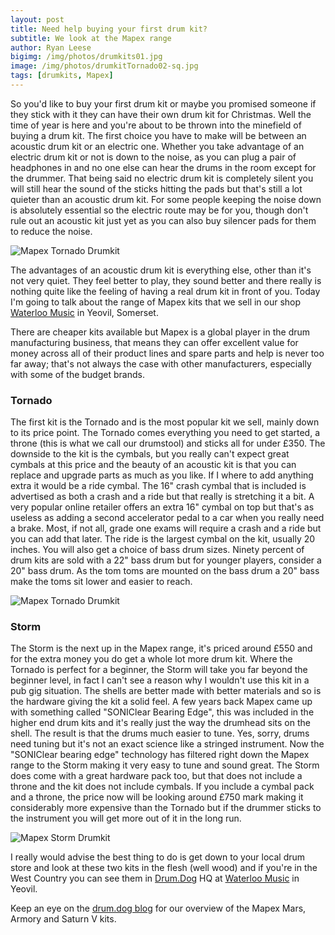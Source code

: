 ```yaml
---
layout: post
title: Need help buying your first drum kit?
subtitle: We look at the Mapex range
author: Ryan Leese
bigimg: /img/photos/drumkits01.jpg
image: /img/photos/drumkitTornado02-sq.jpg
tags: [drumkits, Mapex]
---
```


So you'd like to buy your first drum kit or maybe you promised someone if they stick with it they can have their own drum kit for Christmas. Well the time of year is here and you're about to be thrown into the minefield of buying a drum kit. The first choice you have to make will be between an acoustic drum kit or an electric one. Whether you take advantage of an electric drum kit or not is down to the noise, as you can plug a pair of headphones in and no one else can hear the drums in the room except for the drummer. That being said no electric drum kit is completely silent you will still hear the sound of the sticks hitting the pads but that's still a lot quieter than an acoustic drum kit. For some people keeping the noise down is absolutely essential so the electric route may be for you, though don't rule out an acoustic kit just yet as you can also buy silencer pads for them to reduce the noise. 

![Mapex Tornado Drumkit](https://cdn.drum.dog/img/posts/drumkitTornado01.jpg)

The advantages of an acoustic drum kit is everything else, other than it's not very quiet. They feel better to play, they sound better and there really is nothing quite like the feeling of having a real drum kit in front of you. Today I'm going to talk about the range of Mapex kits that we sell in our shop [Waterloo Music](http://www.waterloomusic.co.uk) in Yeovil, Somerset. 

There are cheaper kits available but Mapex is a global player in the drum manufacturing business, that means they can offer excellent value for money across all of their product lines and spare parts and help is never too far away; that's not always the case with other manufacturers, especially with some of the budget brands.  

### Tornado
 
The first kit is the Tornado and is the most popular kit we sell, mainly down to its price point. The Tornado comes everything you need to get started, a throne (this is what we call our drumstool) and sticks all for under £350. The downside to the kit is the cymbals, but you really can't expect great cymbals at this price and the beauty of an acoustic kit is that you can replace and upgrade parts as much as you like. If I where to add anything extra it would be a ride cymbal. The 16" crash cymbal that is included is advertised as both a crash and a ride but that really is stretching it a bit. A very popular online retailer offers an extra 16" cymbal on top but that's as useless as adding a second accelerator pedal to a car when you really need a brake. Most, if not all, grade one exams will require a crash and a ride but you can add that later. The ride is the largest cymbal on the kit, usually 20 inches. You will also get a choice of bass drum sizes. Ninety percent of drum kits are sold with a 22" bass drum but for younger players, consider a 20" bass drum. As the tom toms are mounted on the bass drum a 20" bass make the toms sit lower and easier to reach. 

![Mapex Tornado Drumkit](https://cdn.drum.dog/img/posts/drumkitTornado02.jpg)

### Storm 

The Storm is the next up in the Mapex range, it's priced around £550 and for the extra money you do get a whole lot more drum kit. Where the Tornado is perfect for a beginner, the Storm will take you far beyond the beginner level, in fact I can't see a reason why I wouldn't use this kit in a pub gig situation. The shells are better made with better materials and so is the hardware giving the kit a solid feel. A few years back Mapex came up with something called "SONIClear Bearing Edge", this was included in the higher end drum kits and it's really just the way the drumhead sits on the shell. The result is that the drums much easier to tune. Yes, sorry, drums need tuning but it's not an exact science like a stringed instrument. Now the "SONIClear bearing edge" technology has filtered right down the Mapex range to the Storm making it very easy to tune and sound great. The Storm does come with a great hardware pack too, but that does not include a throne and the kit does not include cymbals. If you include a cymbal pack and a throne, the price now will be looking around £750 mark making it considerably more expensive than the Tornado but if the drummer sticks to the instrument you will get more out of it in the long run.

![Mapex Storm Drumkit](https://cdn.drum.dog/img/posts/drumkitStorm01.jpg)

I really would advise the best thing to do is get down to your local drum store and look at these two kits in the flesh (well wood) and if you're in the West Country you can see them in [Drum.Dog](https://drum.dog) HQ at [Waterloo Music](http://www.waterloomusic.co.uk) in Yeovil. 

Keep an eye on the [drum.dog blog](https://blog.drum.dog) for our overview of the Mapex Mars, Armory and Saturn V kits.


